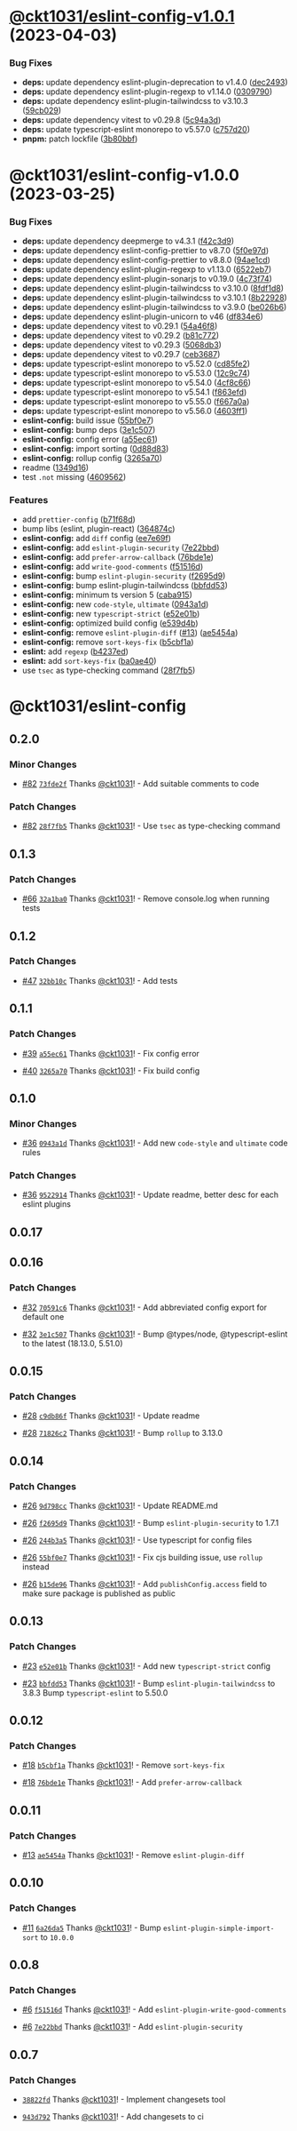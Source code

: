 # [@ckt1031/eslint-config-v1.0.1](https://github.com/ckt1031/nodejs-config/compare/@ckt1031/eslint-config-v1.0.0...@ckt1031/eslint-config-v1.0.1) (2023-04-03)


### Bug Fixes

* **deps:** update dependency eslint-plugin-deprecation to v1.4.0 ([dec2493](https://github.com/ckt1031/nodejs-config/commit/dec24936769d077a0af1c671cb2b92ff5f8a1e08))
* **deps:** update dependency eslint-plugin-regexp to v1.14.0 ([0309790](https://github.com/ckt1031/nodejs-config/commit/03097901a46773d1ce4cac2d426d6cb8cf74f3a7))
* **deps:** update dependency eslint-plugin-tailwindcss to v3.10.3 ([59cb029](https://github.com/ckt1031/nodejs-config/commit/59cb02956768ed92ca8c9955b73ab9649c51dc62))
* **deps:** update dependency vitest to v0.29.8 ([5c94a3d](https://github.com/ckt1031/nodejs-config/commit/5c94a3dcbbb3cf6635198ac35641b6972586b6d7))
* **deps:** update typescript-eslint monorepo to v5.57.0 ([c757d20](https://github.com/ckt1031/nodejs-config/commit/c757d2081d3d6a69b2392e23b3b9fee3ab1e7e98))
* **pnpm:** patch lockfile ([3b80bbf](https://github.com/ckt1031/nodejs-config/commit/3b80bbf946dfaec08143b5327cf486d632cec6d5))

# @ckt1031/eslint-config-v1.0.0 (2023-03-25)

### Bug Fixes

- **deps:** update dependency deepmerge to v4.3.1 ([f42c3d9](https://github.com/ckt1031/nodejs-config/commit/f42c3d912f495b9eaa14888c82ce618ce2c02c60))
- **deps:** update dependency eslint-config-prettier to v8.7.0 ([5f0e97d](https://github.com/ckt1031/nodejs-config/commit/5f0e97d8ee9e31d22d7483cffbfb2bff744806cf))
- **deps:** update dependency eslint-config-prettier to v8.8.0 ([94ae1cd](https://github.com/ckt1031/nodejs-config/commit/94ae1cdb99dade6266edbc24048dcf1db23ae833))
- **deps:** update dependency eslint-plugin-regexp to v1.13.0 ([6522eb7](https://github.com/ckt1031/nodejs-config/commit/6522eb718cf3e45de9cd98a19f18049c59a59a1a))
- **deps:** update dependency eslint-plugin-sonarjs to v0.19.0 ([4c73f74](https://github.com/ckt1031/nodejs-config/commit/4c73f7485c31b384a5c8982f6ef46f5366c9a401))
- **deps:** update dependency eslint-plugin-tailwindcss to v3.10.0 ([8fdf1d8](https://github.com/ckt1031/nodejs-config/commit/8fdf1d8fad23fa6bced28d8d61bd4b4afb0a125f))
- **deps:** update dependency eslint-plugin-tailwindcss to v3.10.1 ([8b22928](https://github.com/ckt1031/nodejs-config/commit/8b229285ed03c0d40aa0120e46355da1ebfa577d))
- **deps:** update dependency eslint-plugin-tailwindcss to v3.9.0 ([be026b6](https://github.com/ckt1031/nodejs-config/commit/be026b6a7b53c7a50d8ff60d7715a5168bcf31b7))
- **deps:** update dependency eslint-plugin-unicorn to v46 ([df834e6](https://github.com/ckt1031/nodejs-config/commit/df834e6b1b2474b795285bb54617d53149049ae0))
- **deps:** update dependency vitest to v0.29.1 ([54a46f8](https://github.com/ckt1031/nodejs-config/commit/54a46f812674cff44071bb7fd1d429a98de588b6))
- **deps:** update dependency vitest to v0.29.2 ([b81c772](https://github.com/ckt1031/nodejs-config/commit/b81c772dfac59f7e09479782aa2556dd4a377f33))
- **deps:** update dependency vitest to v0.29.3 ([5068db3](https://github.com/ckt1031/nodejs-config/commit/5068db3900de10a8807e4696a1805b4a936e8fc1))
- **deps:** update dependency vitest to v0.29.7 ([ceb3687](https://github.com/ckt1031/nodejs-config/commit/ceb3687cfcc95d4e76472414e12390c0fe59e35f))
- **deps:** update typescript-eslint monorepo to v5.52.0 ([cd85fe2](https://github.com/ckt1031/nodejs-config/commit/cd85fe2a07e65b09dde2bef3e300aa20cffaf422))
- **deps:** update typescript-eslint monorepo to v5.53.0 ([12c9c74](https://github.com/ckt1031/nodejs-config/commit/12c9c74de9c7bbd9f65cb21af65ad8a1331896ea))
- **deps:** update typescript-eslint monorepo to v5.54.0 ([4cf8c66](https://github.com/ckt1031/nodejs-config/commit/4cf8c66464ee77772e2bb37bb358c3aa33315222))
- **deps:** update typescript-eslint monorepo to v5.54.1 ([f863efd](https://github.com/ckt1031/nodejs-config/commit/f863efd36fbaea3bf7686b0fca6bce3bcd5e4f53))
- **deps:** update typescript-eslint monorepo to v5.55.0 ([f667a0a](https://github.com/ckt1031/nodejs-config/commit/f667a0a74667913ab52c196c2f9a3cbf1328ab70))
- **deps:** update typescript-eslint monorepo to v5.56.0 ([4603ff1](https://github.com/ckt1031/nodejs-config/commit/4603ff1f719207318b37b6566efa3c8dc38242a5))
- **eslint-config:** build issue ([55bf0e7](https://github.com/ckt1031/nodejs-config/commit/55bf0e74c7418d39566f9d67908cfbd323266d2c))
- **eslint-config:** bump deps ([3e1c507](https://github.com/ckt1031/nodejs-config/commit/3e1c507e793cc56a3a881a15927fa6f0625e4208))
- **eslint-config:** config error ([a55ec61](https://github.com/ckt1031/nodejs-config/commit/a55ec616f5d7bb8b0591cd61cc1ef6af298de1af))
- **eslint-config:** import sorting ([0d88d83](https://github.com/ckt1031/nodejs-config/commit/0d88d83b97709f3c6d59c68c6f91e86af2799e43))
- **eslint-config:** rollup config ([3265a70](https://github.com/ckt1031/nodejs-config/commit/3265a70e9a47b58fb26c33630abc2268956f8aea))
- readme ([1349d16](https://github.com/ckt1031/nodejs-config/commit/1349d16dffb9d66dd6bda3f79d31b957c1db5c32))
- test `.not` missing ([4609562](https://github.com/ckt1031/nodejs-config/commit/46095625732b83cf713fe738e18e0adac95209c6))

### Features

- add `prettier-config` ([b71f68d](https://github.com/ckt1031/nodejs-config/commit/b71f68d37418d19423b0fe78cdb5be30e552f766))
- bump libs (eslint, plugin-react) ([364874c](https://github.com/ckt1031/nodejs-config/commit/364874c334c007c9916b7562f7e1107366bbbe5d))
- **eslint-config:** add `diff` config ([ee7e69f](https://github.com/ckt1031/nodejs-config/commit/ee7e69fbc2d9b4c1a67798f87dc064f263d7d7b3))
- **eslint-config:** add `eslint-plugin-security` ([7e22bbd](https://github.com/ckt1031/nodejs-config/commit/7e22bbd0a31b9e50a16c24cac4d132ed1b66dfa3))
- **eslint-config:** add `prefer-arrow-callback` ([76bde1e](https://github.com/ckt1031/nodejs-config/commit/76bde1e25940760784be75dde6baaa840bd691c1))
- **eslint-config:** add `write-good-comments` ([f51516d](https://github.com/ckt1031/nodejs-config/commit/f51516d94dd69801f9577e78ef2ec59dc1a515e8))
- **eslint-config:** bump `eslint-plugin-security` ([f2695d9](https://github.com/ckt1031/nodejs-config/commit/f2695d9f1e804c679a6cfc8c20140f5164d23bcb))
- **eslint-config:** bump eslint-plugin-tailwindcss ([bbfdd53](https://github.com/ckt1031/nodejs-config/commit/bbfdd53437013dd6574fd8979ba8ffe4c6d9c912))
- **eslint-config:** minimum ts version 5 ([caba915](https://github.com/ckt1031/nodejs-config/commit/caba9150c7f50d9ee09eee52050653dc9a71e1b7))
- **eslint-config:** new `code-style`, `ultimate` ([0943a1d](https://github.com/ckt1031/nodejs-config/commit/0943a1dfc3e9a920818e8791bb753d43389789b7))
- **eslint-config:** new `typescript-strict` ([e52e01b](https://github.com/ckt1031/nodejs-config/commit/e52e01b77b351fc4876e6c1604de03e0cf750458))
- **eslint-config:** optimized build config ([e539d4b](https://github.com/ckt1031/nodejs-config/commit/e539d4bfb2f8aa323cb5698bb9cad67eee7cae48))
- **eslint-config:** remove `eslint-plugin-diff` ([#13](https://github.com/ckt1031/nodejs-config/issues/13)) ([ae5454a](https://github.com/ckt1031/nodejs-config/commit/ae5454aca1a9776343e58ac63fd40493c069c059))
- **eslint-config:** remove `sort-keys-fix` ([b5cbf1a](https://github.com/ckt1031/nodejs-config/commit/b5cbf1aaa19a1f6189257ad4a9f17a2ea0d415f4))
- **eslint:** add `regexp` ([b4237ed](https://github.com/ckt1031/nodejs-config/commit/b4237ede52832aebe7ed4d2308e3acd4365a9baf))
- **eslint:** add `sort-keys-fix` ([ba0ae40](https://github.com/ckt1031/nodejs-config/commit/ba0ae40bd018f2d04bda705bf92704452c74903d))
- use `tsec` as type-checking command ([28f7fb5](https://github.com/ckt1031/nodejs-config/commit/28f7fb5ef8c53c9673517317514d9072c3677c99))

# @ckt1031/eslint-config

## 0.2.0

### Minor Changes

- [#82](https://github.com/ckt1031/nodejs-config/pull/82) [`73fde2f`](https://github.com/ckt1031/nodejs-config/commit/73fde2f8a693f03f24d34a42220d12ec1a2b6c98) Thanks [@ckt1031](https://github.com/ckt1031)! - Add suitable comments to code

### Patch Changes

- [#82](https://github.com/ckt1031/nodejs-config/pull/82) [`28f7fb5`](https://github.com/ckt1031/nodejs-config/commit/28f7fb5ef8c53c9673517317514d9072c3677c99) Thanks [@ckt1031](https://github.com/ckt1031)! - Use `tsec` as type-checking command

## 0.1.3

### Patch Changes

- [#66](https://github.com/ckt1031/nodejs-config/pull/66) [`32a1ba0`](https://github.com/ckt1031/nodejs-config/commit/32a1ba0b2c491890f2c492273e8892b774dfbfc8) Thanks [@ckt1031](https://github.com/ckt1031)! - Remove console.log when running tests

## 0.1.2

### Patch Changes

- [#47](https://github.com/ckt1031/nodejs-config/pull/47) [`32bb10c`](https://github.com/ckt1031/nodejs-config/commit/32bb10cd3e7249b00024e4c1b07fbf6b4ec5cf76) Thanks [@ckt1031](https://github.com/ckt1031)! - Add tests

## 0.1.1

### Patch Changes

- [#39](https://github.com/ckt1031/nodejs-config/pull/39) [`a55ec61`](https://github.com/ckt1031/nodejs-config/commit/a55ec616f5d7bb8b0591cd61cc1ef6af298de1af) Thanks [@ckt1031](https://github.com/ckt1031)! - Fix config error

- [#40](https://github.com/ckt1031/nodejs-config/pull/40) [`3265a70`](https://github.com/ckt1031/nodejs-config/commit/3265a70e9a47b58fb26c33630abc2268956f8aea) Thanks [@ckt1031](https://github.com/ckt1031)! - Fix build config

## 0.1.0

### Minor Changes

- [#36](https://github.com/ckt1031/nodejs-config/pull/36) [`0943a1d`](https://github.com/ckt1031/nodejs-config/commit/0943a1dfc3e9a920818e8791bb753d43389789b7) Thanks [@ckt1031](https://github.com/ckt1031)! - Add new `code-style` and `ultimate` code rules

### Patch Changes

- [#36](https://github.com/ckt1031/nodejs-config/pull/36) [`9522914`](https://github.com/ckt1031/nodejs-config/commit/9522914bbce317bd28578a73ae08555f2aae5b17) Thanks [@ckt1031](https://github.com/ckt1031)! - Update readme, better desc for each eslint plugins

## 0.0.17

## 0.0.16

### Patch Changes

- [#32](https://github.com/ckt1031/nodejs-config/pull/32) [`70591c6`](https://github.com/ckt1031/nodejs-config/commit/70591c6a01009cb7fb2d9cf165e51954bb06b9c5) Thanks [@ckt1031](https://github.com/ckt1031)! - Add abbreviated config export for default one

- [#32](https://github.com/ckt1031/nodejs-config/pull/32) [`3e1c507`](https://github.com/ckt1031/nodejs-config/commit/3e1c507e793cc56a3a881a15927fa6f0625e4208) Thanks [@ckt1031](https://github.com/ckt1031)! - Bump @types/node, @typescript-eslint to the latest (18.13.0, 5.51.0)

## 0.0.15

### Patch Changes

- [#28](https://github.com/ckt1031/nodejs-config/pull/28) [`c9db86f`](https://github.com/ckt1031/nodejs-config/commit/c9db86f9b9e4ce3bec8f215a740afd8dbc5915db) Thanks [@ckt1031](https://github.com/ckt1031)! - Update readme

- [#28](https://github.com/ckt1031/nodejs-config/pull/28) [`71826c2`](https://github.com/ckt1031/nodejs-config/commit/71826c225af97a0a0e6415402e1ef844c51edf1c) Thanks [@ckt1031](https://github.com/ckt1031)! - Bump `rollup` to 3.13.0

## 0.0.14

### Patch Changes

- [#26](https://github.com/ckt1031/nodejs-config/pull/26) [`9d798cc`](https://github.com/ckt1031/nodejs-config/commit/9d798ccb2633ebd8aae50e051677e86afb23f714) Thanks [@ckt1031](https://github.com/ckt1031)! - Update README.md

- [#26](https://github.com/ckt1031/nodejs-config/pull/26) [`f2695d9`](https://github.com/ckt1031/nodejs-config/commit/f2695d9f1e804c679a6cfc8c20140f5164d23bcb) Thanks [@ckt1031](https://github.com/ckt1031)! - Bump `eslint-plugin-security` to 1.7.1

- [#26](https://github.com/ckt1031/nodejs-config/pull/26) [`244b3a5`](https://github.com/ckt1031/nodejs-config/commit/244b3a5a9c9de872083e9550bd83da7febabad45) Thanks [@ckt1031](https://github.com/ckt1031)! - Use typescript for config files

- [#26](https://github.com/ckt1031/nodejs-config/pull/26) [`55bf0e7`](https://github.com/ckt1031/nodejs-config/commit/55bf0e74c7418d39566f9d67908cfbd323266d2c) Thanks [@ckt1031](https://github.com/ckt1031)! - Fix cjs building issue, use `rollup` instead

- [#26](https://github.com/ckt1031/nodejs-config/pull/26) [`b15de96`](https://github.com/ckt1031/nodejs-config/commit/b15de96ca6f844ebecab78a3442ea16837ca8720) Thanks [@ckt1031](https://github.com/ckt1031)! - Add `publishConfig.access` field to make sure package is published as public

## 0.0.13

### Patch Changes

- [#23](https://github.com/ckt1031/nodejs-config/pull/23) [`e52e01b`](https://github.com/ckt1031/nodejs-config/commit/e52e01b77b351fc4876e6c1604de03e0cf750458) Thanks [@ckt1031](https://github.com/ckt1031)! - Add new `typescript-strict` config

- [#23](https://github.com/ckt1031/nodejs-config/pull/23) [`bbfdd53`](https://github.com/ckt1031/nodejs-config/commit/bbfdd53437013dd6574fd8979ba8ffe4c6d9c912) Thanks [@ckt1031](https://github.com/ckt1031)! - Bump `eslint-plugin-tailwindcss` to 3.8.3
  Bump `typescript-eslint` to 5.50.0

## 0.0.12

### Patch Changes

- [#18](https://github.com/ckt1031/nodejs-config/pull/18) [`b5cbf1a`](https://github.com/ckt1031/nodejs-config/commit/b5cbf1aaa19a1f6189257ad4a9f17a2ea0d415f4) Thanks [@ckt1031](https://github.com/ckt1031)! - Remove `sort-keys-fix`

- [#18](https://github.com/ckt1031/nodejs-config/pull/18) [`76bde1e`](https://github.com/ckt1031/nodejs-config/commit/76bde1e25940760784be75dde6baaa840bd691c1) Thanks [@ckt1031](https://github.com/ckt1031)! - Add `prefer-arrow-callback`

## 0.0.11

### Patch Changes

- [#13](https://github.com/ckt1031/nodejs-config/pull/13) [`ae5454a`](https://github.com/ckt1031/nodejs-config/commit/ae5454aca1a9776343e58ac63fd40493c069c059) Thanks [@ckt1031](https://github.com/ckt1031)! - Remove `eslint-plugin-diff`

## 0.0.10

### Patch Changes

- [#11](https://github.com/ckt1031/nodejs-config/pull/11) [`6a26da5`](https://github.com/ckt1031/nodejs-config/commit/6a26da535e9c5dfcf96c212a8fb3ae5e47ca258e) Thanks [@ckt1031](https://github.com/ckt1031)! - Bump `eslint-plugin-simple-import-sort` to `10.0.0`

## 0.0.8

### Patch Changes

- [#6](https://github.com/ckt1031/nodejs-config/pull/6) [`f51516d`](https://github.com/ckt1031/nodejs-config/commit/f51516d94dd69801f9577e78ef2ec59dc1a515e8) Thanks [@ckt1031](https://github.com/ckt1031)! - Add `eslint-plugin-write-good-comments`

- [#6](https://github.com/ckt1031/nodejs-config/pull/6) [`7e22bbd`](https://github.com/ckt1031/nodejs-config/commit/7e22bbd0a31b9e50a16c24cac4d132ed1b66dfa3) Thanks [@ckt1031](https://github.com/ckt1031)! - Add `eslint-plugin-security`

## 0.0.7

### Patch Changes

- [`38822fd`](https://github.com/ckt1031/nodejs-config/commit/38822fde878f0a1794aa2e509502140d9f9adfa7) Thanks [@ckt1031](https://github.com/ckt1031)! - Implement changesets tool

- [`943d792`](https://github.com/ckt1031/nodejs-config/commit/943d7925ab14a24fbddc2e323c1a4939d59379d4) Thanks [@ckt1031](https://github.com/ckt1031)! - Add changesets to ci
